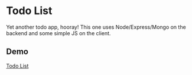 # Todo List

Yet another todo app, hooray! This one uses Node/Express/Mongo on the backend and some simple JS on the client.

## Demo

[Todo List](https://ds-dev-todo-list.herokuapp.com/)
